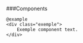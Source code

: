 ###Components    
    
    @example
    <div class="exemple">
        Exemple component text.
    </div>